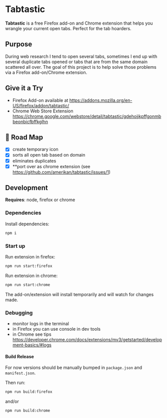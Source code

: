 # Tabtastic

**Tabtastic** is a free Firefox add-on and Chrome extension that helps you wrangle your current open tabs. Perfect for the tab hoarders.

## Purpose

During web research I tend to open several tabs, sometimes I end up with several duplicate tabs opened or tabs that are from the same domain scattered all over. The goal of this project is to help solve those problems via a Firefox add-on/Chrome extension.

## Give it a Try

- Firefox Add-on available at <https://addons.mozilla.org/en-US/firefox/addon/tabtastic/>
- Chrome Web Store Extension <https://chrome.google.com/webstore/detail/tabtastic/gdehoijkpffgonmbbeonbicfbffkglhn>

## 🏁 Road Map

- [x] create temporary icon
- [x] sorts all open tab based on domain
- [x] eliminates duplicates
- [x] **port over as chrome extension (see <https://github.com/amerikan/tabtastic/issues/1>)

## Development

**Requires**: node, firefox or chrome

### Dependencies

Install dependencies:

```sh
npm i
```

### Start up

Run extension in firefox:

```sh
npm run start:firefox
```

Run extension in chrome:

```sh
npm run start:chrome
```

The add-on/extension will install temporarily and will watch for changes made.

### Debugging

- monitor logs in the terminal
- in Firefox you can use console in dev tools
- in Chrome see tips <https://developer.chrome.com/docs/extensions/mv3/getstarted/development-basics/#logs>

#### Build Release

For now versions should be manually bumped in `package.json` and `manifest.json`.

Then run:

```sh
npm run build:firefox
```

and/or

```sh
npm run build:chrome
```